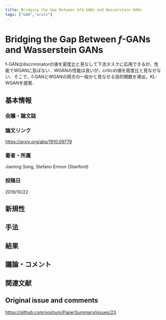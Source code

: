 ```yaml
---
title: Bridging the Gap Between $f$-GANs and Wasserstein GANs
tags: ["GAN","arxiv"]
---
```


# Bridging the Gap Between $f$-GANs and Wasserstein GANs

f-GANはdiscriminatorの値を密度比と見なして下流タスクに応用できるが，性能でWGANに及ばない．WGANの性能は良いが，criticの値を密度比と見なせない．そこで，f-GANとWGANの両方の一般かと見なせる目的関数を導出，KL-WGANを提案．

## 基本情報
### 会議・論文誌

### 論文リンク
https://arxiv.org/abs/1910.09779

### 著者・所属
Jiaming Song, Stefano Ermon (Stanford)

### 投稿日
2019/10/22

## 新規性

## 手法

## 結果

## 議論・コメント

## 関連文献


## Original issue and comments

https://github.com/yoshum/PaperSummary/issues/23
